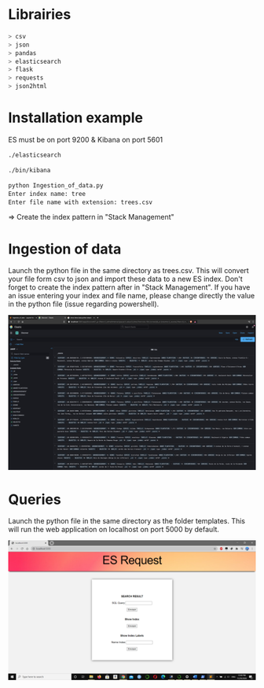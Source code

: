 # Librairies
```python
> csv
> json
> pandas
> elasticsearch 
> flask
> requests
> json2html
```

# Installation example
ES must be on port 9200 & Kibana on port 5601

```bash
./elasticsearch
```
```bash
./bin/kibana
```
```bash
python Ingestion_of_data.py
Enter index name: tree
Enter file name with extension: trees.csv
```
=> Create the index pattern in "Stack Management"




# Ingestion of data
Launch the python file in the same directory as trees.csv. This will convert your file form csv to json and import these data to a new ES index. Don't forget to create the index pattern after in "Stack Management". If you have an issue entering your index and file name, please change directly the value in the python file (issue regarding powershell). 

![](overview.png)

# Queries

Launch the python file in the same directory as the folder templates. This will run the web application on localhost on port 5000 by default.

![](overview2.png)


